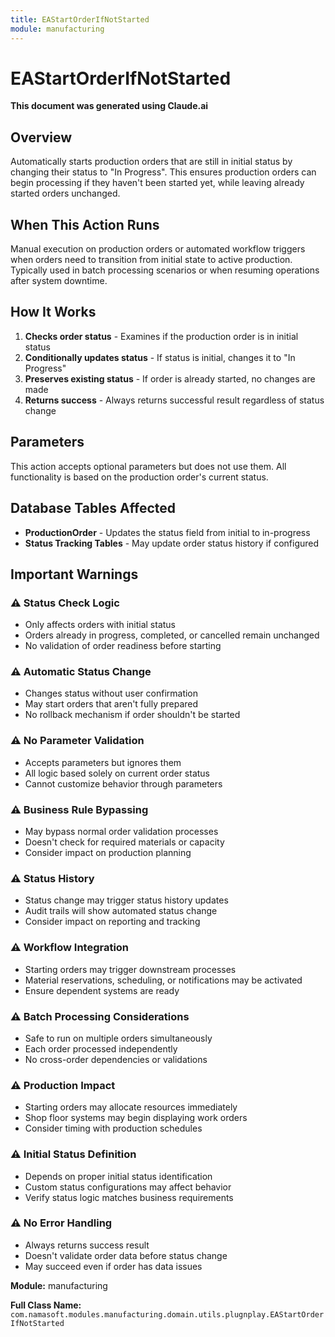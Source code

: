```yaml
---
title: EAStartOrderIfNotStarted
module: manufacturing
---
```



<div class='entity-flows'>

# EAStartOrderIfNotStarted

**This document was generated using Claude.ai**

## Overview

Automatically starts production orders that are still in initial status by changing their status to "In Progress". This ensures production orders can begin processing if they haven't been started yet, while leaving already started orders unchanged.

## When This Action Runs

Manual execution on production orders or automated workflow triggers when orders need to transition from initial state to active production. Typically used in batch processing scenarios or when resuming operations after system downtime.

## How It Works

1. **Checks order status** - Examines if the production order is in initial status
2. **Conditionally updates status** - If status is initial, changes it to "In Progress"
3. **Preserves existing status** - If order is already started, no changes are made
4. **Returns success** - Always returns successful result regardless of status change

## Parameters

This action accepts optional parameters but does not use them. All functionality is based on the production order's current status.

## Database Tables Affected

- **ProductionOrder** - Updates the status field from initial to in-progress
- **Status Tracking Tables** - May update order status history if configured

## Important Warnings

### ⚠️ Status Check Logic
- Only affects orders with initial status
- Orders already in progress, completed, or cancelled remain unchanged
- No validation of order readiness before starting

### ⚠️ Automatic Status Change
- Changes status without user confirmation
- May start orders that aren't fully prepared
- No rollback mechanism if order shouldn't be started

### ⚠️ No Parameter Validation
- Accepts parameters but ignores them
- All logic based solely on current order status
- Cannot customize behavior through parameters

### ⚠️ Business Rule Bypassing
- May bypass normal order validation processes
- Doesn't check for required materials or capacity
- Consider impact on production planning

### ⚠️ Status History
- Status change may trigger status history updates
- Audit trails will show automated status change
- Consider impact on reporting and tracking

### ⚠️ Workflow Integration
- Starting orders may trigger downstream processes
- Material reservations, scheduling, or notifications may be activated
- Ensure dependent systems are ready

### ⚠️ Batch Processing Considerations
- Safe to run on multiple orders simultaneously
- Each order processed independently
- No cross-order dependencies or validations

### ⚠️ Production Impact
- Starting orders may allocate resources immediately
- Shop floor systems may begin displaying work orders
- Consider timing with production schedules

### ⚠️ Initial Status Definition
- Depends on proper initial status identification
- Custom status configurations may affect behavior
- Verify status logic matches business requirements

### ⚠️ No Error Handling
- Always returns success result
- Doesn't validate order data before status change
- May succeed even if order has data issues

**Module:** manufacturing

**Full Class Name:** `com.namasoft.modules.manufacturing.domain.utils.plugnplay.EAStartOrderIfNotStarted`


</div>

